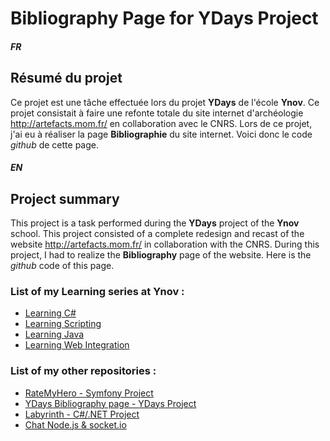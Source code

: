 # Bibliography Page for YDays Project


##### FR

## Résumé du projet

Ce projet est une tâche effectuée lors du projet **YDays** de l'école **Ynov**. Ce projet consistait à faire une refonte totale du site internet d'archéologie http://artefacts.mom.fr/ en collaboration avec le CNRS. Lors de ce projet, j'ai eu à réaliser la page **Bibliographie** du site internet. Voici donc le code *github* de cette page.

 
##### EN

## Project summary

This project is a task performed during the **YDays** project of the **Ynov** school. This project consisted of a complete redesign and recast of the website http://artefacts.mom.fr/ in collaboration with the CNRS. During this project, I had to realize the **Bibliography** page of the website. Here is the *github* code of this page.



### List of my Learning series at Ynov :

* [Learning C#](https://github.com/ImMyst/Learning-CSharp-B2)
* [Learning Scripting](https://github.com/ImMyst/Learning-Scripting-B2)
* [Learning Java](https://github.com/ImMyst/Learning-Java-B1)
* [Learning Web Integration](https://github.com/ImMyst/Learning-Web-integration)

### List of my other repositories :

* [RateMyHero - Symfony Project](https://github.com/ImMyst/RateMyHero)
* [YDays Bibliography page - YDays Project](https://github.com/ImMyst/Ydays-Bibliography-page)
* [Labyrinth - C#/.NET Project](https://github.com/ImMyst/Labyrinth-CSharp)
* [Chat Node.js & socket.io](https://github.com/ImMyst/Chat-Node.js-socket.io)

